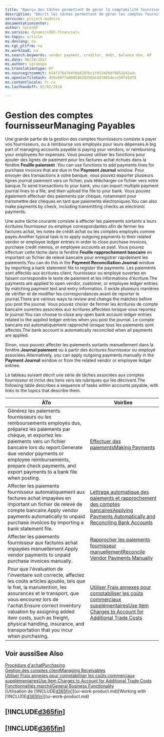 ```yaml
---
title: "Aperçu des tâches permettant de gérer la comptabilité fournisseur| Microsoft Docs"
description: "Décrit les tâches permettant de gérer les comptes fournisseur, par exemple, le paiement des créditeurs ou l'affectation de paiements sortants aux écritures pour fermer des factures ou des notes de crédit."
services: project-madeira
documentationcenter: 
author: SorenGP
ms.service: dynamics365-financials
ms.topic: article
ms.devlang: na
ms.tgt_pltfrm: na
ms.workload: na
ms.search.keywords: vendor payment, creditor, debt, balance due, AP
ms.date: 06/28/2017
ms.author: sgroespe
ms.translationtype: HT
ms.sourcegitcommit: b34f276a764f0e828fbc1f015429df9852242a4c
ms.openlocfilehash: d59c00f7a00854639250ae587805dece50fd1d78
ms.contentlocale: fr-ca
ms.lasthandoff: 02/02/2018

---
```

# <a name="managing-payables"></a><span data-ttu-id="5b7e8-103">Gestion des comptes fournisseur</span><span class="sxs-lookup"><span data-stu-id="5b7e8-103">Managing Payables</span></span>
<span data-ttu-id="5b7e8-104">Une grande partie de la gestion des comptes fournisseurs consiste à payer vos fournisseurs, ou à rembourse vos employés pour leurs dépenses.</span><span class="sxs-lookup"><span data-stu-id="5b7e8-104">A big part of managing accounts payable is paying your vendors, or reimbursing your employees for expenses.</span></span> <span data-ttu-id="5b7e8-105">Vous pouvez utiliser les fonctions pour ajouter des lignes de paiement pour les factures achat échues dans la fenêtre **Feuille paiement** .</span><span class="sxs-lookup"><span data-stu-id="5b7e8-105">You can use functions to add payments lines for purchase invoices that are due in the **Payment Journal** window.</span></span> <span data-ttu-id="5b7e8-106">Pour envoyer des transactions à votre banque, vous pouvez exporter plusieurs lignes journal paiement vers un fichier, puis télécharger ce fichier vers votre banque.</span><span class="sxs-lookup"><span data-stu-id="5b7e8-106">To send transactions to your bank, you can export multiple payment journal lines to a file, and then upload the file to your bank.</span></span> <span data-ttu-id="5b7e8-107">Vous pouvez également effectuer des paiements par chèque, notamment pour transmettre des chèques en tant que paiements électroniques.</span><span class="sxs-lookup"><span data-stu-id="5b7e8-107">You can also make payments by check, including transmitting checks as electronic payments.</span></span>

<span data-ttu-id="5b7e8-108">Une autre tâche courante consiste à affecter les paiements sortants à leurs écritures fournisseur ou employé correspondantes afin de fermer les factures achat, les notes de crédit achat ou les comptes employés comme payés.</span><span class="sxs-lookup"><span data-stu-id="5b7e8-108">Another typical task is to apply outgoing payments to their related vendor or employee ledger entries in order to close purchase invoices, purchase credit memos, or employee accounts as paid.</span></span> <span data-ttu-id="5b7e8-109">Vous pouvez effectuer cette tâche dans la fenêtre **Feuille rapprochement bancaire** en important un fichier de relevé bancaire pour enregistrer rapidement les paiements.</span><span class="sxs-lookup"><span data-stu-id="5b7e8-109">You can do this in the **Payment Reconciliation Journal** window by importing a bank statement file to register the payments.</span></span> <span data-ttu-id="5b7e8-110">Les paiements sont affectés aux écritures client, fournisseur ou employé ouvertes en faisant correspondre le texte de paiement et les informations d'écriture.</span><span class="sxs-lookup"><span data-stu-id="5b7e8-110">The payments are applied to open vendor, customer, or employee ledger entries by matching payment text and entry information.</span></span> <span data-ttu-id="5b7e8-111">Il existe plusieurs manières de vérifier et de modifier les correspondances avant de reporter le journal.</span><span class="sxs-lookup"><span data-stu-id="5b7e8-111">There are various ways to review and change the matches before you post the journal.</span></span> <span data-ttu-id="5b7e8-112">Vous pouvez choisir de fermer les écritures de compte bancaire ouvertes associées aux écritures affectées lorsque vous reportez le journal.</span><span class="sxs-lookup"><span data-stu-id="5b7e8-112">You can choose to close any open bank account ledger entries related to the applied ledger entries when you post the journal.</span></span> <span data-ttu-id="5b7e8-113">Le compte bancaire est automatiquement rapproché lorsque tous les paiements sont affectés.</span><span class="sxs-lookup"><span data-stu-id="5b7e8-113">The bank account is automatically reconciled when all payments are applied.</span></span>

<span data-ttu-id="5b7e8-114">Sinon, vous pouvez affecter les paiements sortants manuellement dans la fenêtre **Journal paiement** ou à partir des écritures fournisseur ou employé associées.</span><span class="sxs-lookup"><span data-stu-id="5b7e8-114">Alternatively, you can apply outgoing payments manually in the **Payment Journal** window or from the related vendor or employee ledger entries.</span></span>

<span data-ttu-id="5b7e8-115">Le tableau suivant décrit une série de tâches associées aux comptes fournisseur et inclut des liens vers les rubriques qui les décrivent.</span><span class="sxs-lookup"><span data-stu-id="5b7e8-115">The following table describes a sequence of tasks within accounts payable, with links to the topics that describe them.</span></span>

| <span data-ttu-id="5b7e8-116">À</span><span class="sxs-lookup"><span data-stu-id="5b7e8-116">To</span></span> | <span data-ttu-id="5b7e8-117">Voir</span><span class="sxs-lookup"><span data-stu-id="5b7e8-117">See</span></span> |
| --- | --- |
| <span data-ttu-id="5b7e8-118">Générez les paiements fournisseurs ou les remboursements employés dus, préparez les paiements par chèque, et exportez les paiements vers un fichier bancaire lors du report.</span><span class="sxs-lookup"><span data-stu-id="5b7e8-118">Generate due vendor payments or employee reimbursements, prepare check payments, and export payments to a bank file when posting.</span></span> |[<span data-ttu-id="5b7e8-119">Effectuer des paiements</span><span class="sxs-lookup"><span data-stu-id="5b7e8-119">Making Payments</span></span>](payables-make-payments.md) |
| <span data-ttu-id="5b7e8-120">Affecter les paiements fournisseur automatiquement aux factures achat impayées en important un fichier de relevé de compte bancaire.</span><span class="sxs-lookup"><span data-stu-id="5b7e8-120">Apply vendor payments automatically to unpaid purchase invoices by importing a bank statement file.</span></span> |[<span data-ttu-id="5b7e8-121">Lettrage automatique des paiements et rapprochement des comptes bancaires</span><span class="sxs-lookup"><span data-stu-id="5b7e8-121">Applying Payments Automatically and Reconciling Bank Accounts</span></span>](receivables-apply-payments-auto-reconcile-bank-accounts.md) |
| <span data-ttu-id="5b7e8-122">Affecter les paiements fournisseur aux factures achat impayées manuellement.</span><span class="sxs-lookup"><span data-stu-id="5b7e8-122">Apply vendor payments to unpaid purchase invoices manually.</span></span> |[<span data-ttu-id="5b7e8-123">Rapprocher les paiements fournisseur manuellement</span><span class="sxs-lookup"><span data-stu-id="5b7e8-123">Reconcile Vendor Payments Manually</span></span>](payables-how-apply-purchase-transactions-manually.md) |
|<span data-ttu-id="5b7e8-124">Pour que l'évaluation de l'inventaire soit correcte, affectez les coûts articles ajoutés, tels que le fret, la manutention, les assurances et le transport, que vous encourez lors de l'achat.</span><span class="sxs-lookup"><span data-stu-id="5b7e8-124">Ensure correct inventory valuation by assigning added item costs, such as freight, physical handling, insurance, and transportation that you incur when purchasing.</span></span>|[<span data-ttu-id="5b7e8-125">Utiliser Frais annexes pour comptabiliser les coûts commerciaux supplémentaires</span><span class="sxs-lookup"><span data-stu-id="5b7e8-125">Use Item Charges to Account for Additional Trade Costs</span></span>](payables-how-assign-item-charges.md)|

## <a name="see-also"></a><span data-ttu-id="5b7e8-126">Voir aussi</span><span class="sxs-lookup"><span data-stu-id="5b7e8-126">See Also</span></span>
[<span data-ttu-id="5b7e8-127">Procédure d'achat</span><span class="sxs-lookup"><span data-stu-id="5b7e8-127">Purchasing</span></span>](purchasing-manage-purchasing.md)  
[<span data-ttu-id="5b7e8-128">Gestion des comptes client</span><span class="sxs-lookup"><span data-stu-id="5b7e8-128">Managing Receivables</span></span>](receivables-manage-receivables.md)  
[<span data-ttu-id="5b7e8-129">Utiliser Frais annexes pour comptabiliser les coûts commerciaux supplémentaires</span><span class="sxs-lookup"><span data-stu-id="5b7e8-129">Use Item Charges to Account for Additional Trade Costs</span></span>](payables-how-assign-item-charges.md)  
[<span data-ttu-id="5b7e8-130">Fonctionnalités marché</span><span class="sxs-lookup"><span data-stu-id="5b7e8-130">General Business Functionality</span></span>](ui-across-business-areas.md)  
<span data-ttu-id="5b7e8-131">[Utilisation de [!INCLUDE[d365fin](includes/d365fin_md.md)]](ui-work-product.md)</span><span class="sxs-lookup"><span data-stu-id="5b7e8-131">[Working with [!INCLUDE[d365fin](includes/d365fin_md.md)]](ui-work-product.md)</span></span>

## [!INCLUDE[d365fin](includes/free_trial_md.md)]  
## [!INCLUDE[d365fin](includes/training_link_md.md)]

